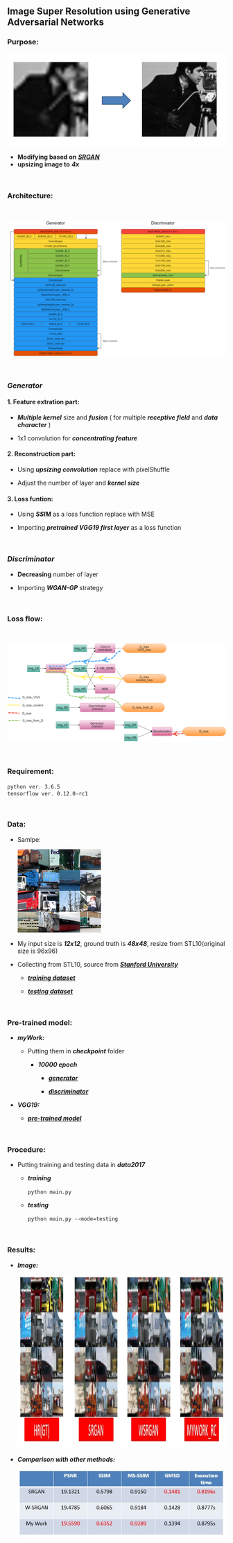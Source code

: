 ## Image Super Resolution using Generative Adversarial Networks

### Purpose:

![purpose](/img/purpose.jpg)

* **Modifying based on** ***[SRGAN](https://arxiv.org/abs/1609.04802)***
* **upsizing image to** ***4x***

<br />

### Architecture:

<br />

![Architecture](/img/architecture.png)

<br />

### *Generator*

#### 1. Feature extration part:

* ***Multiple kernel*** size and ***fusion*** ( for multiple ***receptive field*** and ***data character*** )

* 1x1 convolution for ***concentrating feature***

#### 2. Reconstruction part:

* Using ***upsizing convolution*** replace with pixelShuffle

* Adjust the number of layer and ***kernel size***

#### 3. Loss funtion:

* Using ***SSIM*** as a loss function replace with MSE 

* Importing ***pretrained VGG19 first layer*** as a loss function

<br />

### *Discriminator*

* **Decreasing** number of layer

* Importing ***WGAN-GP*** strategy

<br />

### Loss flow:

<br />

![LossFlow](/img/lossflow.png)

<br />

### Requirement:

```
python ver. 3.6.5
tensorflow ver. 0.12.0-rc1
```

<br />

### Data:

* Samlpe:

   ![datasample](/img/sample.png)

* My input size is ***12x12***, ground truth is ***48x48***, resize from STL10(original size is 96x96)

* Collecting from STL10, source from ***[Stanford University](https://cs.stanford.edu/~acoates/stl10/)***

    * ***[training dataset](https://drive.google.com/file/d/1FQxb7fFC2A-taChBujBf9-4cfpbNfUty/view?usp=sharing)***
  
    * ***[testing dataset](https://drive.google.com/file/d/1T2nCA9sTozLz1Rarc7kRfiABXKMMdCHv/view?usp=sharing)***
    
<br />

### Pre-trained model:

* ***myWork:***

   * Putting them in ***checkpoint*** folder

      * ***10000 epoch***
   
         * ***[generator](https://drive.google.com/file/d/1wHzn3cu6U1tVEkkQ2VoqQnjeCA4ZyDHN/view?usp=sharing)***
      
         * ***[discriminator](https://drive.google.com/file/d/1mWa5jJIYcvIsgWcjcOaKkszwrR51FIsF/view?usp=sharing)***
         
* ***VGG19:***
   
   * ***[pre-trained model](https://drive.google.com/file/d/1p4KTvPjGrrGqB78poKst9CA4CavHtPfu/view?usp=sharing)***
   

   
  
<br />
  
### Procedure:
  
* Putting training and testing data in ***data2017***
  
   * ***training***
  
      ```python main.py```
    
   * ***testing***
  
      ```python main.py --mode=testing```
      
 <br />
  
### Results:

* ***Image:***

   <img src="/img/results_img.jpg" height="400">


* ***Comparison with other methods:***

   ![results_sheet](/img/results_sheet.jpg)
